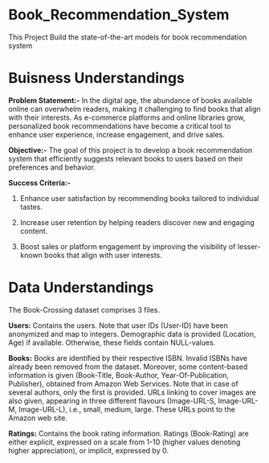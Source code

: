 # Book_Recommendation_System
This Project Build the state-of-the-art models for book recommendation system

# Buisness Understandings
**Problem Statement:-** 
In the digital age, the abundance of books available online can overwhelm readers, making it challenging to find books that align with their interests. As e-commerce platforms and online libraries grow, personalized book recommendations have become a critical tool to enhance user experience, increase engagement, and drive sales.

**Objective:-**
The goal of this project is to develop a book recommendation system that efficiently suggests relevant books to users based on their preferences and behavior.

**Success Criteria:-**
1. Enhance user satisfaction by recommending books tailored to individual tastes.

2. Increase user retention by helping readers discover new and engaging content.

3. Boost sales or platform engagement by improving the visibility of lesser-known books that align with user interests.

# Data Understandings

The Book-Crossing dataset comprises 3 files.

**Users:**
Contains the users. Note that user IDs (User-ID) have been anonymized and map to integers. Demographic data is provided (Location, Age) if available. Otherwise, these fields contain NULL-values.

**Books:**
Books are identified by their respective ISBN. Invalid ISBNs have already been removed from the dataset. Moreover, some content-based information is given (Book-Title, Book-Author, Year-Of-Publication, Publisher), obtained from Amazon Web Services. Note that in case of several authors, only the first is provided. URLs linking to cover images are also given, appearing in three different flavours (Image-URL-S, Image-URL-M, Image-URL-L), i.e., small, medium, large. These URLs point to the Amazon web site.

**Ratings:**
Contains the book rating information. Ratings (Book-Rating) are either explicit, expressed on a scale from 1-10 (higher values denoting higher appreciation), or implicit, expressed by 0.


